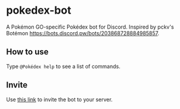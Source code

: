 # pokedex-bot
A Pokémon GO-specific Pokédex bot for Discord. Inspired by pckv's Botémon https://bots.discord.pw/bots/203868728884985857.

## How to use
Type `@Pokédex help` to see a list of commands.

## Invite
Use [this link](https://discordapp.com/oauth2/authorize?client_id=276636021427404811&scope=bot) to invite the bot to your server.
